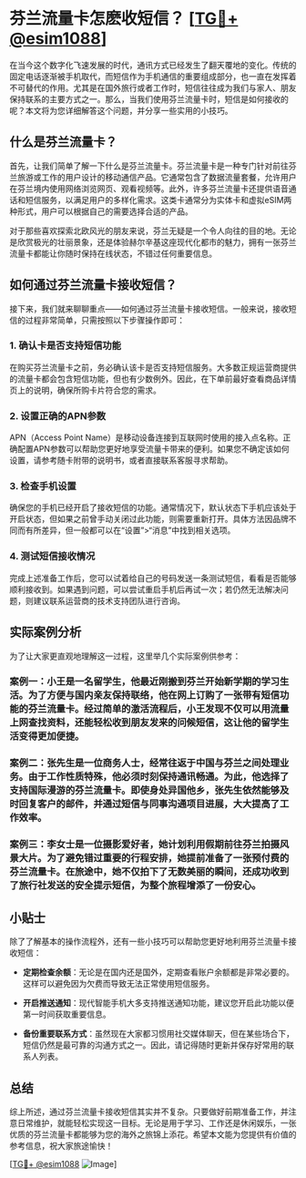 # 芬兰流量卡怎麽收短信？ [[TG💪+ @esim1088](https://t.me/s/esim1088)]

在当今这个数字化飞速发展的时代，通讯方式已经发生了翻天覆地的变化。传统的固定电话逐渐被手机取代，而短信作为手机通信的重要组成部分，也一直在发挥着不可替代的作用。尤其是在国外旅行或者工作时，短信往往成为我们与家人、朋友保持联系的主要方式之一。那么，当我们使用芬兰流量卡时，短信是如何接收的呢？本文将为您详细解答这个问题，并分享一些实用的小技巧。

## 什么是芬兰流量卡？

首先，让我们简单了解一下什么是芬兰流量卡。芬兰流量卡是一种专门针对前往芬兰旅游或工作的用户设计的移动通信产品。它通常包含了数据流量套餐，允许用户在芬兰境内使用网络浏览网页、观看视频等。此外，许多芬兰流量卡还提供语音通话和短信服务，以满足用户的多样化需求。这类卡通常分为实体卡和虚拟eSIM两种形式，用户可以根据自己的需要选择合适的产品。

对于那些喜欢探索北欧风光的朋友来说，芬兰无疑是一个令人向往的目的地。无论是欣赏极光的壮丽景象，还是体验赫尔辛基这座现代化都市的魅力，拥有一张芬兰流量卡都能让你随时保持在线状态，不错过任何重要信息。

## 如何通过芬兰流量卡接收短信？

接下来，我们就来聊聊重点——如何通过芬兰流量卡接收短信。一般来说，接收短信的过程非常简单，只需按照以下步骤操作即可：

### 1. 确认卡是否支持短信功能

在购买芬兰流量卡之前，务必确认该卡是否支持短信服务。大多数正规运营商提供的流量卡都会包含短信功能，但也有少数例外。因此，在下单前最好查看商品详情页上的说明，确保所购卡片符合您的需求。

### 2. 设置正确的APN参数

APN（Access Point Name）是移动设备连接到互联网时使用的接入点名称。正确配置APN参数可以帮助您更好地享受流量卡带来的便利。如果您不确定该如何设置，请参考随卡附带的说明书，或者直接联系客服寻求帮助。

### 3. 检查手机设置

确保您的手机已经开启了接收短信的功能。通常情况下，默认状态下手机应该处于开启状态，但如果之前曾手动关闭过此功能，则需要重新打开。具体方法因品牌不同而有所差异，但一般都可以在“设置”>“消息”中找到相关选项。

### 4. 测试短信接收情况

完成上述准备工作后，您可以试着给自己的号码发送一条测试短信，看看是否能够顺利接收到。如果遇到问题，可以尝试重启手机后再试一次；若仍然无法解决问题，则建议联系运营商的技术支持团队进行咨询。

## 实际案例分析

为了让大家更直观地理解这一过程，这里举几个实际案例供参考：

### 案例一：小王是一名留学生，他最近刚搬到芬兰开始新学期的学习生活。为了方便与国内亲友保持联络，他在网上订购了一张带有短信功能的芬兰流量卡。经过简单的激活流程后，小王发现不仅可以用流量上网查找资料，还能轻松收到朋友发来的问候短信，这让他的留学生活变得更加便捷。

### 案例二：张先生是一位商务人士，经常往返于中国与芬兰之间处理业务。由于工作性质特殊，他必须时刻保持通讯畅通。为此，他选择了支持国际漫游的芬兰流量卡。即使身处异国他乡，张先生依然能够及时回复客户的邮件，并通过短信与同事沟通项目进展，大大提高了工作效率。

### 案例三：李女士是一位摄影爱好者，她计划利用假期前往芬兰拍摄风景大片。为了避免错过重要的行程安排，她提前准备了一张预付费的芬兰流量卡。在旅途中，她不仅拍下了无数美丽的瞬间，还成功收到了旅行社发送的安全提示短信，为整个旅程增添了一份安心。

## 小贴士

除了了解基本的操作流程外，还有一些小技巧可以帮助您更好地利用芬兰流量卡接收短信：

- **定期检查余额**：无论是在国内还是国外，定期查看账户余额都是非常必要的。这样可以避免因为欠费而导致无法正常使用短信服务。
  
- **开启推送通知**：现代智能手机大多支持推送通知功能，建议您开启此功能以便第一时间获取重要信息。

- **备份重要联系方式**：虽然现在大家都习惯用社交媒体聊天，但在某些场合下，短信仍然是最可靠的沟通方式之一。因此，请记得随时更新并保存好常用的联系人列表。

## 总结

综上所述，通过芬兰流量卡接收短信其实并不复杂。只要做好前期准备工作，并注意日常维护，就能轻松实现这一目标。无论是用于学习、工作还是休闲娱乐，一张优质的芬兰流量卡都能够为您的海外之旅锦上添花。希望本文能为您提供有价值的参考信息，祝大家旅途愉快！

[[TG💪+ @esim1088](https://t.me/s/esim1088) ![Image](https://i.postimg.cc/4NQfJmqS/Snipaste-2025-05-13-00-14-12.png)]